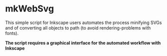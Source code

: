 # mkWebSvg
This simple script for Inkscape users automates the process minifying SVGs and of converting all objects to path (to avoid rendering-problems with fonts).

**The script requires a graphical interface for the automated workflow with Inkscape**
